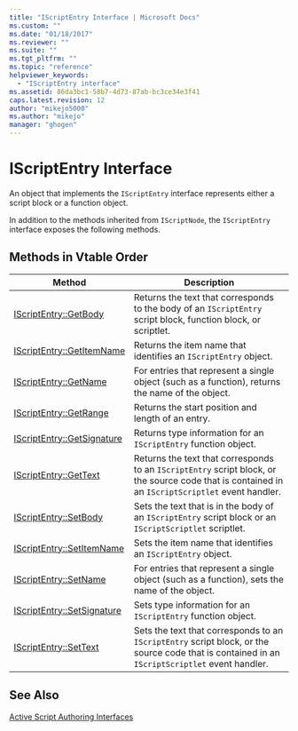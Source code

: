 ```yaml
---
title: "IScriptEntry Interface | Microsoft Docs"
ms.custom: ""
ms.date: "01/18/2017"
ms.reviewer: ""
ms.suite: ""
ms.tgt_pltfrm: ""
ms.topic: "reference"
helpviewer_keywords:
  - "IScriptEntry interface"
ms.assetid: 86da3bc1-58b7-4d73-87ab-bc3ce34e3f41
caps.latest.revision: 12
author: "mikejo5000"
ms.author: "mikejo"
manager: "ghogen"
---
```

# IScriptEntry Interface
An object that implements the `IScriptEntry` interface represents either a script block or a function object.

 In addition to the methods inherited from `IScriptNode`, the `IScriptEntry` interface exposes the following methods.

## Methods in Vtable Order

|Method|Description|
|------------|-----------------|
|[IScriptEntry::GetBody](../../winscript/reference/iscriptentry-getbody.md)|Returns the text that corresponds to the body of an `IScriptEntry` script block, function block, or scriptlet.|
|[IScriptEntry::GetItemName](../../winscript/reference/iscriptentry-getitemname.md)|Returns the item name that identifies an `IScriptEntry` object.|
|[IScriptEntry::GetName](../../winscript/reference/iscriptentry-getname.md)|For entries that represent a single object (such as a function), returns the name of the object.|
|[IScriptEntry::GetRange](../../winscript/reference/iscriptentry-getrange.md)|Returns the start position and length of an entry.|
|[IScriptEntry::GetSignature](../../winscript/reference/iscriptentry-getsignature.md)|Returns type information for an `IScriptEntry` function object.|
|[IScriptEntry::GetText](../../winscript/reference/iscriptentry-gettext.md)|Returns the text that corresponds to an `IScriptEntry` script block, or the source code that is contained in an `IScriptScriptlet` event handler.|
|[IScriptEntry::SetBody](../../winscript/reference/iscriptentry-setbody.md)|Sets the text that is in the body of an `IScriptEntry` script block or an `IScriptScriptlet` scriptlet.|
|[IScriptEntry::SetItemName](../../winscript/reference/iscriptentry-setitemname.md)|Sets the item name that identifies an `IScriptEntry` object.|
|[IScriptEntry::SetName](../../winscript/reference/iscriptentry-setname.md)|For entries that represent a single object (such as a function), sets the name of the object.|
|[IScriptEntry::SetSignature](../../winscript/reference/iscriptentry-setsignature.md)|Sets type information for an `IScriptEntry` function object.|
|[IScriptEntry::SetText](../../winscript/reference/iscriptentry-settext.md)|Sets the text that corresponds to an `IScriptEntry` script block, or the source code that is contained in an `IScriptScriptlet` event handler.|

## See Also
 [Active Script Authoring Interfaces](../../winscript/reference/active-script-authoring-interfaces.md)